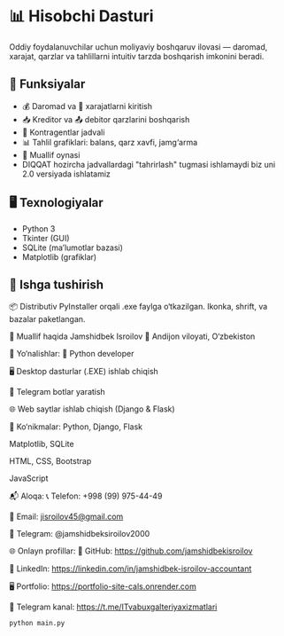 # 📊 Hisobchi Dasturi

Oddiy foydalanuvchilar uchun moliyaviy boshqaruv ilovasi — daromad, xarajat, qarzlar va tahlillarni intuitiv tarzda boshqarish imkonini beradi.

## 🧩 Funksiyalar

- 💰 Daromad va 💸 xarajatlarni kiritish
- 📥 Kreditor va 📤 debitor qarzlarini boshqarish
- 📇 Kontragentlar jadvali
- 📊 Tahlil grafiklari: balans, qarz xavfi, jamg‘arma
- 👤 Muallif oynasi
-  DIQQAT hozircha jadvallardagi "tahrirlash" tugmasi ishlamaydi biz uni 2.0 versiyada ishlatamiz
## 🖥️ Texnologiyalar

- Python 3
- Tkinter (GUI)
- SQLite (ma’lumotlar bazasi)
- Matplotlib (grafiklar)

## 🚀 Ishga tushirish
📦 Distributiv
PyInstaller orqali .exe faylga o‘tkazilgan. Ikonka, shrift, va bazalar paketlangan.

👤 Muallif haqida
Jamshidbek Isroilov 📍 Andijon viloyati, O‘zbekiston

💼 Yo‘nalishlar:
🐍 Python developer

🖥️ Desktop dasturlar (.EXE) ishlab chiqish

🤖 Telegram botlar yaratish

🌐 Web saytlar ishlab chiqish (Django & Flask)

🧠 Ko‘nikmalar:
Python, Django, Flask

Matplotlib, SQLite

HTML, CSS, Bootstrap

JavaScript

📬 Aloqa:
📞 Telefon: +998 (99) 975-44-49

📧 Email: jisroilov45@gmail.com

💬 Telegram: @jamshidbeksiroilov2000

🌐 Onlayn profillar:
🐙 GitHub: https://github.com/jamshidbekisroilov

💼 LinkedIn: https://linkedin.com/in/jamshidbek-isroilov-accountant

🖥️ Portfolio: https://portfolio-site-cals.onrender.com

📢 Telegram kanal: https://t.me/ITvabuxgalteriyaxizmatlari
```bash
python main.py
